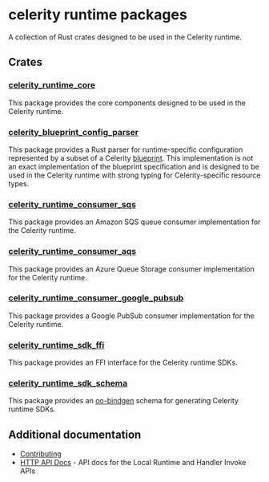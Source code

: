 # celerity runtime packages

A collection of Rust crates designed to be used in the Celerity runtime.

## Crates

### [celerity_runtime_core](./core)

This package provides the core components designed to be used in the Celerity runtime.

### [celerity_blueprint_config_parser](./blueprint-config-parser)

This package provides a Rust parser for runtime-specific configuration represented by a subset of a Celerity [blueprint](https://www.celerityframework.com/docs/blueprint/specification).
This implementation is not an exact implementation of the blueprint specification and is designed to be used in the Celerity runtime with strong typing for Celerity-specific resource types.

### [celerity_runtime_consumer_sqs](./consumer-sqs)

This package provides an Amazon SQS queue consumer implementation for the Celerity runtime.

### [celerity_runtime_consumer_aqs](./consumer-aqs)

This package provides an Azure Queue Storage consumer implementation for the Celerity runtime.

### [celerity_runtime_consumer_google_pubsub](./consumer-google-pubsub)

This package provides a Google PubSub consumer implementation for the Celerity runtime.

### [celerity_runtime_sdk_ffi](./sdk-ffi)

This package provides an FFI interface for the Celerity runtime SDKs.

### [celerity_runtime_sdk_schema](./sdk-schema)

This package provides an [oo-bindgen](https://github.com/stepfunc/oo_bindgen) schema for generating Celerity runtime SDKs.

## Additional documentation

- [Contributing](CONTRIBUTING.md)
- [HTTP API Docs](./api-docs/README.md) - API docs for the Local Runtime and Handler Invoke APIs
